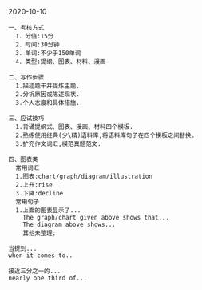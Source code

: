 2020-10-10

    一、考核方式
      1．分值:15分
      2．时间:30分钟
      3．单词:不少于150单词
      4．类型:提纲、图表、材料、漫画
  
    二、写作步骤
      1.描述题干并提炼主题.
      2.分析原因或陈述现状.
      3.个人态度和具体措施.

    三、应试技巧
      1.背诵提纲式、图表、漫画、材料四个模板.
      2.熟练使用经典(少\精)语料库,将语料库句子在四个模板之间替换.
      3.扩充作文词汇,模范真题范文.

    四、图表类
      常用词汇
      1.图表:chart/graph/diagram/illustration
      2.上升:rise
      3.下降:decline
      常用句子
      1.上面的图表显示了...
        The graph/chart given above shows that...
        The diagram above shows...
        其他未整理:
    
    当提到...
    when it comes to..
    
    接近三分之一的...
    nearly one third of...
    
    
